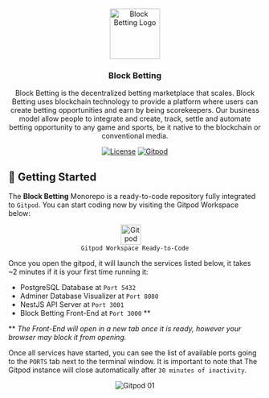 <!-- INTRODUCTION -->
<br>
<p align="center">
  <a href="https://github.com/block-betting" target="_blank" rel="noopener noreferrer">
    <img width="100" src="https://user-images.githubusercontent.com/78161484/204107355-f9b2503b-06ab-4c65-8356-5ccef15e93b3.png" alt="Block Betting Logo">
  </a>
  
  <!-- Title Placeholder -->
  <h3 align="center">Block Betting</h3>
  <p align="center">
    Block Betting is the decentralized betting marketplace that scales. Block Betting uses blockchain technology to provide a platform where users can create betting opportunities and earn by being scorekeepers. Our business model allow people to integrate and create, track, settle and automate betting opportunity to any game and sports, be it native to the blockchain or conventional media.
  </p>
</p>

<div align="center">

[![License](https://img.shields.io/github/license/block-betting/block-betting-monorepo)](#license)
<a href="https://gitpod.io/#https://github.com/block-betting/block-betting-monorepo" target="_blank">
<img src="https://img.shields.io/badge/Gitpod-ready--to--code-blue?logo=gitpod" alt="Gitpod">
</a>

</div>

## 🚀 Getting Started

The **Block Betting** Monorepo is a ready-to-code repository fully integrated to `Gitpod`. You can start coding now by visiting the Gitpod Workspace below:

<p align="center">
<a href="https://gitpod.io/#https://github.com/block-betting/block-betting-monorepo" target="_blank" rel="noreferrer">
     <img src="https://gitpod.io/static/media/gitpod.a7ab6752.svg" alt="Gitpod" width="40" height="40" style="margin-right: 1rem;"/>
</a>
<br>
<code>Gitpod Workspace Ready-to-Code</code>
</p>

Once you open the gitpod, it will launch the services listed below, it takes ~2 minutes if it is your first time running it:

 - PostgreSQL Database at `Port 5432`
 - Adminer Database Visualizer at `Port 8080`
 - NestJS API Server at `Port 3001`
 - Block Betting Front-End at `Port 3000` **


** _The Front-End will open in a new tab once it is ready, however your browser may block it from opening._


Once all services have started, you can see the list of available ports going to the `PORTS` tab next to the terminal window. It is important to note that The Gitpod instance will close automatically after `30 minutes of inactivity`.

<p align="center">
  <img src="https://user-images.githubusercontent.com/78161484/204108165-567a34c9-2c3c-4d49-95bd-83fe1a6c9ade.png" alt="Gitpod 01"/>
</p>

